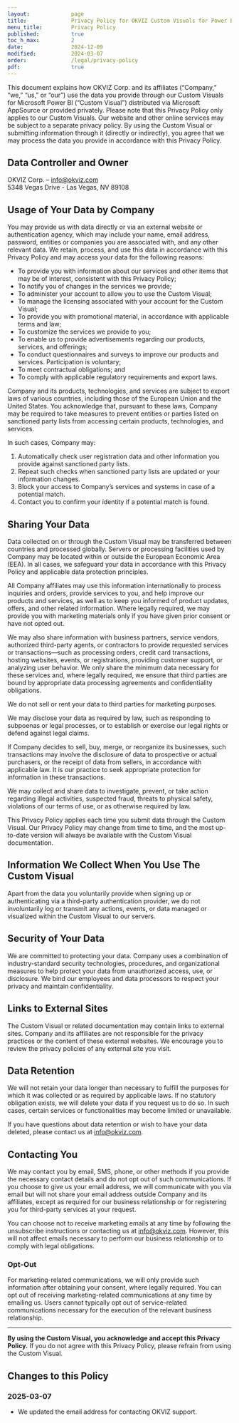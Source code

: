 ```yaml
---
layout:             page
title:              Privacy Policy for OKVIZ Custom Visuals for Power BI
menu_title:         Privacy Policy
published:          true
toc_h_max:          2
date:               2024-12-09
modified:           2024-03-07
order:              /legal/privacy-policy
pdf:                true
---
```


This document explains how OKVIZ Corp. and its affiliates (“Company,” “we,” “us,” or “our”) use the data you provide through our Custom Visuals for Microsoft Power BI (“Custom Visual”) distributed via Microsoft AppSource or provided privately. Please note that this Privacy Policy only applies to our Custom Visuals. Our website and other online services may be subject to a separate privacy policy. By using the Custom Visual or submitting information through it (directly or indirectly), you agree that we may process the data you provide in accordance with this Privacy Policy.

## Data Controller and Owner 
OKVIZ Corp. – [info@okviz.com](mailto:info@okviz.com])  
5348 Vegas Drive - Las Vegas, NV 89108

## Usage of Your Data by Company

You may provide us with data directly or via an external website or authentication agency, which may include your name, email address, password, entities or companies you are associated with, and any other relevant data. We retain, process, and use this data in accordance with this Privacy Policy and may access your data for the following reasons:

- To provide you with information about our services and other items that may be of interest, consistent with this Privacy Policy;
- To notify you of changes in the services we provide;
- To administer your account to allow you to use the Custom Visual;
- To manage the licensing associated with your account for the Custom Visual;
- To provide you with promotional material, in accordance with applicable terms and law;
- To customize the services we provide to you;
- To enable us to provide advertisements regarding our products, services, and offerings;
- To conduct questionnaires and surveys to improve our products and services. Participation is voluntary;
- To meet contractual obligations; and
- To comply with applicable regulatory requirements and export laws.  
  
Company and its products, technologies, and services are subject to export laws of various countries, including those of the European Union and the United States. You acknowledge that, pursuant to these laws, Company may be required to take measures to prevent entities or parties listed on sanctioned party lists from accessing certain products, technologies, and services. 

In such cases, Company may:
  1. Automatically check user registration data and other information you provide against sanctioned party lists.
  2. Repeat such checks when sanctioned party lists are updated or your information changes.
  3. Block your access to Company’s services and systems in case of a potential match.
  4. Contact you to confirm your identity if a potential match is found.

## Sharing Your Data

Data collected on or through the Custom Visual may be transferred between countries and processed globally. Servers or processing facilities used by Company may be located within or outside the European Economic Area (EEA). In all cases, we safeguard your data in accordance with this Privacy Policy and applicable data protection principles.

All Company affiliates may use this information internationally to process inquiries and orders, provide services to you, and help improve our products and services, as well as to keep you informed of product updates, offers, and other related information. Where legally required, we may provide you with marketing materials only if you have given prior consent or have not opted out.

We may also share information with business partners, service vendors, authorized third-party agents, or contractors to provide requested services or transactions—such as processing orders, credit card transactions, hosting websites, events, or registrations, providing customer support, or analyzing user behavior. We only share the minimum data necessary for these services and, where legally required, we ensure that third parties are bound by appropriate data processing agreements and confidentiality obligations.

We do not sell or rent your data to third parties for marketing purposes.

We may disclose your data as required by law, such as responding to subpoenas or legal processes, or to establish or exercise our legal rights or defend against legal claims.

If Company decides to sell, buy, merge, or reorganize its businesses, such transactions may involve the disclosure of data to prospective or actual purchasers, or the receipt of data from sellers, in accordance with applicable law. It is our practice to seek appropriate protection for information in these transactions.

We may collect and share data to investigate, prevent, or take action regarding illegal activities, suspected fraud, threats to physical safety, violations of our terms of use, or as otherwise required by law.

This Privacy Policy applies each time you submit data through the Custom Visual. Our Privacy Policy may change from time to time, and the most up-to-date version will always be available with the Custom Visual documentation.

## Information We Collect When You Use The Custom Visual

Apart from the data you voluntarily provide when signing up or authenticating via a third-party authentication provider, we do not involuntarily log or transmit any actions, events, or data managed or visualized within the Custom Visual to our servers.

## Security of Your Data

We are committed to protecting your data. Company uses a combination of industry-standard security technologies, procedures, and organizational measures to help protect your data from unauthorized access, use, or disclosure. We bind our employees and data processors to respect your privacy and maintain confidentiality.

## Links to External Sites

The Custom Visual or related documentation may contain links to external sites. Company and its affiliates are not responsible for the privacy practices or the content of these external websites. We encourage you to review the privacy policies of any external site you visit.

## Data Retention

We will not retain your data longer than necessary to fulfill the purposes for which it was collected or as required by applicable laws. If no statutory obligation exists, we will delete your data if you request us to do so. In such cases, certain services or functionalities may become limited or unavailable.

If you have questions about data retention or wish to have your data deleted, please contact us at [info@okviz.com](mailto:info@okviz.com]).

## Contacting You

We may contact you by email, SMS, phone, or other methods if you provide the necessary contact details and do not opt out of such communications. If you choose to give us your email address, we will communicate with you via email but will not share your email address outside Company and its affiliates, except as required for our business relationship or for registering you for third-party services at your request.

You can choose not to receive marketing emails at any time by following the unsubscribe instructions or contacting us at [info@okviz.com](mailto:info@okviz.com]). However, this will not affect emails necessary to perform our business relationship or to comply with legal obligations.

### Opt-Out

For marketing-related communications, we will only provide such information after obtaining your consent, where legally required. You can opt out of receiving marketing-related communications at any time by emailing us. Users cannot typically opt out of service-related communications necessary for the execution of the relevant business relationship.

---

**By using the Custom Visual, you acknowledge and accept this Privacy Policy.** If you do not agree with this Privacy Policy, please refrain from using the Custom Visual.

## Changes to this Policy

### 2025-03-07

- We updated the email address for contacting OKVIZ support.
